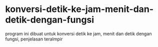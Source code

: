 # konversi-detik-ke-jam-menit-dan-detik-dengan-fungsi
program ini dibuat untuk konversi detik ke jam, menit dan detik dengan fungsi, penjelasan teralmpir
